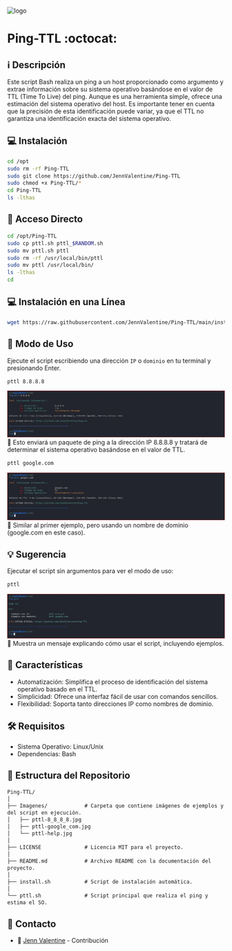 ﻿![logo](https://img.freepik.com/vector-premium/pelirroja-anime-error-404-pagina-no-encontrada_150972-657.jpg?w=826)

# Ping-TTL :octocat: 

## :information_source: Descripción
Este script Bash realiza un ping a un host proporcionado como argumento y extrae 
información sobre su sistema operativo basándose en el valor de TTL (Time To Live) 
del ping. Aunque es una herramienta simple, ofrece una estimación del sistema operativo 
del host. Es importante tener en cuenta que la precisión de esta identificación 
puede variar, ya que el TTL no garantiza una identificación 
exacta del sistema operativo.

## :computer: Instalación
```bash
cd /opt
sudo rm -rf Ping-TTL
sudo git clone https://github.com/JennValentine/Ping-TTL
sudo chmod +x Ping-TTL/*
cd Ping-TTL
ls -lthas
```

## :key: Acceso Directo
```bash
cd /opt/Ping-TTL
sudo cp pttl.sh pttl_$RANDOM.sh
sudo mv pttl.sh pttl
sudo rm -rf /usr/local/bin/pttl
sudo mv pttl /usr/local/bin/
ls -lthas
cd
```

## :computer: Instalación en una Línea
```bash
wget https://raw.githubusercontent.com/JennValentine/Ping-TTL/main/install.sh; sudo chmod +x install.sh; sudo ./install.sh; sudo rm -rf install.sh
```

## :rocket: Modo de Uso

Ejecute el script escribiendo una dirección `IP` o `dominio` en tu terminal y presionando Enter.

```bash
pttl 8.8.8.8
```

![logo](https://github.com/JennValentine/Ping-TTL/blob/main/Imagenes/pttl-8_8_8_8.jpg)
:memo: Esto enviará un paquete de ping a la dirección IP 8.8.8.8 y tratará de determinar el sistema operativo basándose en el valor de TTL.

```bash
pttl google.com
```
![logo](https://github.com/JennValentine/Ping-TTL/blob/main/Imagenes/pttl-google_com.jpg)
:memo: Similar al primer ejemplo, pero usando un nombre de dominio (google.com en este caso).

## :bulb: Sugerencia  

Ejecutar el script sin argumentos para ver el modo de uso:

```bash
pttl
```
![logo](https://github.com/JennValentine/Ping-TTL/blob/main/Imagenes/pttl-help.jpg)
:memo: Muestra un mensaje explicando cómo usar el script, incluyendo ejemplos.

## :star2: Características 

- Automatización: Simplifica el proceso de identificación del sistema operativo basado en el TTL.
- Simplicidad: Ofrece una interfaz fácil de usar con comandos sencillos.
- Flexibilidad: Soporta tanto direcciones IP como nombres de dominio.

## :hammer_and_wrench: Requisitos 

- Sistema Operativo: Linux/Unix
- Dependencias: Bash

## :open_file_folder: Estructura del Repositorio

```plaintext
Ping-TTL/
│
├── Imagenes/            # Carpeta que contiene imágenes de ejemplos y del script en ejecución.
│   ├── pttl-8_8_8_8.jpg
│   ├── pttl-google_com.jpg
│   └── pttl-help.jpg
│
├── LICENSE              # Licencia MIT para el proyecto.
│
├── README.md            # Archivo README con la documentación del proyecto.
│
├── install.sh           # Script de instalación automática.
│
└── pttl.sh              # Script principal que realiza el ping y estima el SO.
```

## :email: Contacto
* :busts_in_silhouette: [Jenn Valentine](https://t.me/JennValentine) - Contribución

